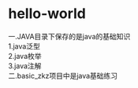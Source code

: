 # hello-world
一.JAVA目录下保存的是java的基础知识
  <br>1.java泛型
  <br>2.java枚举
  <br>3.java注解
<br>二.basic_zkz项目中是java基础练习
